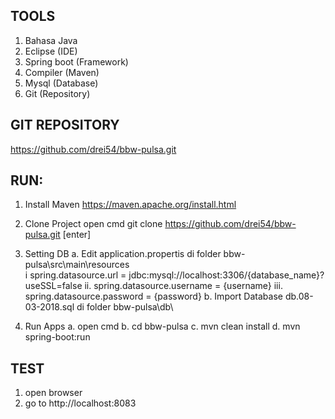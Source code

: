 TOOLS
-----------------------------
1. Bahasa Java 
2. Eclipse (IDE)
3. Spring boot (Framework)
4. Compiler (Maven)
5. Mysql (Database)
6. Git (Repository)

GIT REPOSITORY
----------------------------
https://github.com/drei54/bbw-pulsa.git

RUN:
-----------------------------
1. Install Maven
	https://maven.apache.org/install.html
2. Clone Project
	open cmd 
	git clone https://github.com/drei54/bbw-pulsa.git [enter]
3. Setting DB
	a. Edit application.propertis di folder bbw-pulsa\src\main\resources\
		i spring.datasource.url = jdbc:mysql://localhost:3306/{database_name}?useSSL=false
		ii. spring.datasource.username = {username}
		iii. spring.datasource.password = {password}
	b. Import Database db.08-03-2018.sql di folder bbw-pulsa\db\

4. Run Apps
	a. open cmd
	b. cd bbw-pulsa
	c. mvn clean install
	d. mvn spring-boot:run

TEST
---------------------------
1. open browser
2. go to http://localhost:8083
